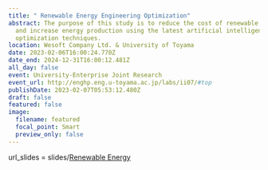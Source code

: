 ```yaml
---
title: " Renewable Energy Engineering Optimization"
abstract: The purpose of this study is to reduce the cost of renewable energy
  and increase energy production using the latest artificial intelligence
  optimization techniques.
location: Wesoft Company Ltd. & University of Toyama
date: 2023-02-06T16:00:24.770Z
date_end: 2024-12-31T16:00:12.481Z
all_day: false
event: University-Enterprise Joint Research
event_url: http://enghp.eng.u-toyama.ac.jp/labs/ii07/#top
publishDate: 2023-02-07T05:53:12.480Z
draft: false
featured: false
image:
  filename: featured
  focal_point: Smart
  preview_only: false
---
```

url_slides = slides/[Renewable Energy](https://github.com/Haichuan-Yang/Wesoft-research-group/blob/main/static/Renewable%20Energy.pptx "Renewable Energy.pptx")